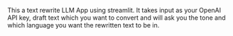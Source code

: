 This a text rewrite LLM App using streamlit. It takes input as your OpenAI API key, draft text which you want to convert and will ask you the tone and 
which language you want the rewritten text to be in. 

